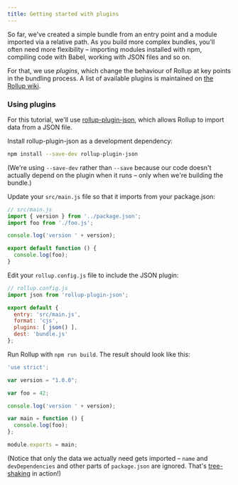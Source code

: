 ```yaml
---
title: Getting started with plugins
---
```


So far, we've created a simple bundle from an entry point and a module imported via a relative path. As you build more complex bundles, you'll often need more flexibility – importing modules installed with npm, compiling code with Babel, working with JSON files and so on.

For that, we use *plugins*, which change the behaviour of Rollup at key points in the bundling process. A list of available plugins is maintained on [the Rollup wiki](https://github.com/rollup/rollup/wiki/Plugins).

### Using plugins

For this tutorial, we'll use [rollup-plugin-json](https://github.com/rollup/rollup-plugin-json), which allows Rollup to import data from a JSON file.

Install rollup-plugin-json as a development dependency:

```bash
npm install --save-dev rollup-plugin-json
```

(We're using `--save-dev` rather than `--save` because our code doesn't actually depend on the plugin when it runs – only when we're building the bundle.)

Update your `src/main.js` file so that it imports from your package.json:

```js
// src/main.js
import { version } from '../package.json';
import foo from './foo.js';

console.log('version ' + version);

export default function () {
  console.log(foo);
}
```

Edit your `rollup.config.js` file to include the JSON plugin:

```js
// rollup.config.js
import json from 'rollup-plugin-json';

export default {
  entry: 'src/main.js',
  format: 'cjs',
  plugins: [ json() ],
  dest: 'bundle.js'
};
```

Run Rollup with `npm run build`. The result should look like this:

```js
'use strict';

var version = "1.0.0";

var foo = 42;

console.log('version ' + version);

var main = function () {
  console.log(foo);
};

module.exports = main;
```

(Notice that only the data we actually need gets imported – `name` and `devDependencies` and other parts of `package.json` are ignored. That's [tree-shaking](#what-is-tree-shaking-) in action!)
